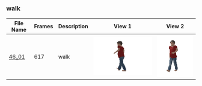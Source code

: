 ### walk
|File Name|Frames|Description|View 1|View 2|
|-|-|-|-|-|
|[46_01](https://github.com/Shriinivas/cmubvh/raw/main/Sequence-046-056/46/Data/46_01.zip)|617|walk|<img src="https://github.com/Shriinivas/cmubvhgifs/blob/main/Sequence-046-056/46/46_01_0.gif"/>|<img src="https://github.com/Shriinivas/cmubvhgifs/blob/main/Sequence-046-056/46/46_01_1.gif"/>|
